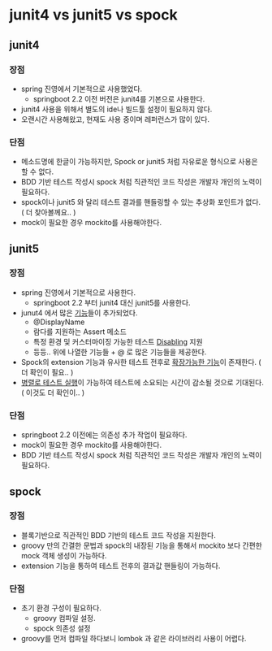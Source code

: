 # junit4 vs junit5 vs spock

## junit4

### 장점

* spring 진영에서 기본적으로 사용했었다. 
  * springboot 2.2 이전 버전은 junit4를 기본으로 사용한다.
* junit4 사용을 위해서 별도의 ide나 빌드툴 설정이 필요하지 않다.
* 오랜시간 사용해왔고, 현재도 사용 중이며 레퍼런스가 많이 있다.

### 단점

* 메소드명에 한글이 가능하지만, Spock or junit5 처럼 자유로운 형식으로 사용은 할 수 없다.
* BDD 기반 테스트 작성시 spock 처럼 직관적인 코드 작성은 개발자 개인의 노력이 필요하다.
* spock이나 junit5 와 달리 테스트 결과를 핸들링할 수 있는 추상화 포인트가 없다. ( 더 찾아볼께요.. )
* mock이 필요한 경우 mockito를 사용해야한다.

## junit5

### 장점

* spring 진영에서 기본적으로 사용한다.
  * springboot 2.2 부터 junit4 대신 junit5를 사용한다. 
* junut4 에서 많은 [기능](https://junit.org/junit5/docs/current/user-guide/#writing-tests-classes-and-methods)들이 추가되었다.
  * @DisplayName
  * 람다를 지원하는 Assert 메소드
  * 특정 환경 및 커스터마이징 가능한 테스트 [Disabling](https://junit.org/junit5/docs/current/user-guide/#writing-tests-disabling) 지원
  * 등등.. 위에 나열한 기능들 + @ 로 많은 기능들을 제공한다.
* Spock의 extension 기능과 유사한 테스트 전후로 [확장가능한 기능](https://junit.org/junit5/docs/current/user-guide/#extensions-execution-order-wrapping-behavior)이 존재한다. ( 더 확인이 필요.. )
* [병렬로 테스트 실행](https://junit.org/junit5/docs/current/user-guide/#writing-tests-parallel-execution)이 가능하여 테스트에 소요되는 시간이 감소될 것으로 기대된다. ( 이것도 더 확인이.. )
  
### 단점

* springboot 2.2 이전에는 의존성 추가 작업이 필요하다.
* mock이 필요한 경우 mockito를 사용해야한다.
* BDD 기반 테스트 작성시 spock 처럼 직관적인 코드 작성은 개발자 개인의 노력이 필요하다.

## spock

### 장점

* 블록기반으로 직관적인 BDD 기반의 테스트 코드 작성을 지원한다.
* groovy 만의 간결한 문법과 spock의 내장된 기능을 통해서 mockito 보다 간편한 mock 객체 생성이 가능하다.
* extension 기능을 통하여 테스트 전후의 결과값 핸들링이 가능하다.

### 단점

* 초기 환경 구성이 필요하다.
  * groovy 컴파일 설정.
  * spock 의존성 설정
* groovy를 먼저 컴파일 하다보니 lombok 과 같은 라이브러리 사용이 어렵다.
